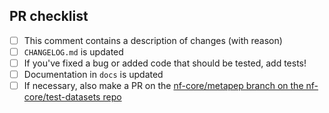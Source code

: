 <!--
# nf-core/metapep pull request

Many thanks for contributing to nf-core/metapep!

Please fill in the appropriate checklist below (delete whatever is not relevant).
These are the most common things requested on pull requests (PRs).

Remember that PRs should be made against the dev branch, unless you're preparing a pipeline release.

Learn more about contributing: [CONTRIBUTING.md](https://github.com/nf-core/metapep/tree/master/.github/CONTRIBUTING.md)
-->

## PR checklist

- [ ] This comment contains a description of changes (with reason)
- [ ] `CHANGELOG.md` is updated
- [ ] If you've fixed a bug or added code that should be tested, add tests!
- [ ] Documentation in `docs` is updated
- [ ] If necessary, also make a PR on the [nf-core/metapep branch on the nf-core/test-datasets repo](https://github.com/nf-core/test-datasets/pull/new/nf-core/metapep)
